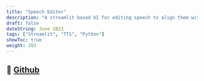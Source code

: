 ```yaml
---
title: "Speech Editor"
description: "A streamlit based UI for editing speech to align them with human perception"
draft: false
dateString: June 2023
tags: ["Streamlit", "TTS", "Python"]
showToc: true
weight: 203
--- 
```


## 🔗 [Github](https://github.com/lordzuko/speech-editor)

